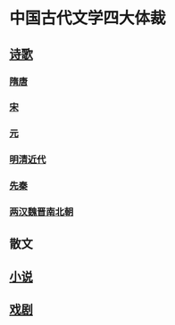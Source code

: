 # 中国古代文学四大体裁
## [诗歌](poetry-st.md)
### [隋唐](poetry-st.md)
### [宋](poetry-s.md)
### [元](poetry-y.md)
### [明清近代](poetry-mqj.md)
### [先秦](poetry-xq.md)
### [两汉魏晋南北朝](poetry-hwjnb.md)
## 散文
## [小说](novel.md)
## [戏剧](drama.md)
